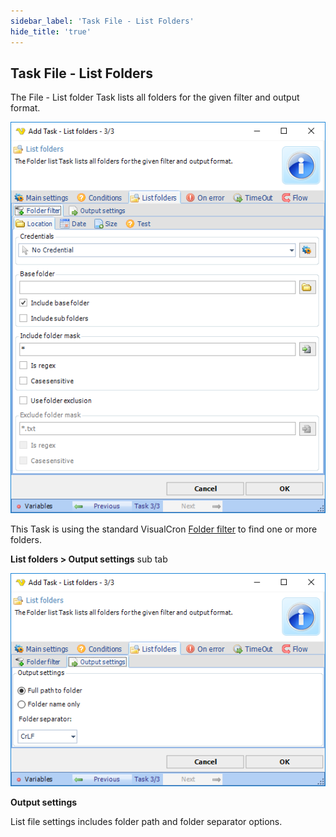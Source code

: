 ```yaml
---
sidebar_label: 'Task File - List Folders'
hide_title: 'true'
---
```


## Task File - List Folders

The File - List folder Task lists all folders for the given filter and output format.

![](../../../static/img/taskfilelistfolders.png)

This Task is using the standard VisualCron [Folder filter](job-tasks-folder-filter) to find one or more folders.
 
**List folders > Output settings** sub tab

![](../../../static/img/taskfilelistfoldersoutputsettings.png)

**Output settings**

List file settings includes folder path and folder separator options.